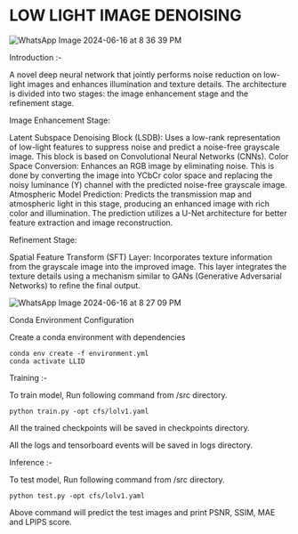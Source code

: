 # LOW LIGHT IMAGE DENOISING 

![WhatsApp Image 2024-06-16 at 8 36 39 PM](https://github.com/urva9/LLID-2/assets/159683192/be6384f7-53fd-41b9-9344-46518b8fcd32)



Introduction :-

A novel deep neural network that jointly performs noise reduction on low-light images and enhances illumination and texture details. The architecture is divided into two stages: the image enhancement stage and the refinement stage.

Image Enhancement Stage:

Latent Subspace Denoising Block (LSDB): Uses a low-rank representation of low-light features to suppress noise and predict a noise-free grayscale image. This block is based on Convolutional Neural Networks (CNNs).
Color Space Conversion: Enhances an RGB image by eliminating noise. This is done by converting the image into YCbCr color space and replacing the noisy luminance (Y) channel with the predicted noise-free grayscale image.
Atmospheric Model Prediction: Predicts the transmission map and atmospheric light in this stage, producing an enhanced image with rich color and illumination. The prediction utilizes a U-Net architecture for better feature extraction and image reconstruction.

Refinement Stage:

Spatial Feature Transform (SFT) Layer: Incorporates texture information from the grayscale image into the improved image. This layer integrates the texture details using a mechanism similar to GANs (Generative Adversarial Networks) to refine the final output.

![WhatsApp Image 2024-06-16 at 8 27 09 PM](https://github.com/urva9/LLID-2/assets/159683192/b34b9ee6-c62d-4b68-bcd3-9bad5339070f)



Conda Environment Configuration

Create a conda environment with dependencies

 ```
conda env create -f environment.yml
conda activate LLID 
```
Training :-

To train model, Run following command from /src directory.
```
python train.py -opt cfs/lolv1.yaml
```
All the trained checkpoints will be saved in checkpoints directory.

All the logs and tensorboard events will be saved in logs directory.

Inference :-

To test model, Run following command from /src directory.
```
python test.py -opt cfs/lolv1.yaml
```
Above command will predict the test images and print PSNR, SSIM, MAE and LPIPS score.
